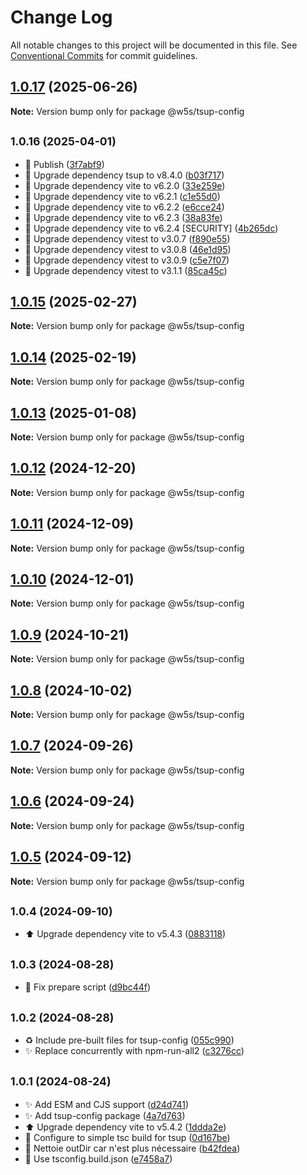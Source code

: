 # Change Log

All notable changes to this project will be documented in this file.
See [Conventional Commits](https://conventionalcommits.org) for commit guidelines.

## [1.0.17](github.com/w5s/project-config/compare/@w5s/tsup-config@1.0.16...@w5s/tsup-config@1.0.17) (2025-06-26)

**Note:** Version bump only for package @w5s/tsup-config

## <small>1.0.16 (2025-04-01)</small>

* 🔖 Publish ([3f7abf9](https://github.com/w5s/project-config/commit/3f7abf9))
* 🔨 Upgrade dependency tsup to v8.4.0 ([b03f717](https://github.com/w5s/project-config/commit/b03f717))
* 🔨 Upgrade dependency vite to v6.2.0 ([33e259e](https://github.com/w5s/project-config/commit/33e259e))
* 🔨 Upgrade dependency vite to v6.2.1 ([c1e55d0](https://github.com/w5s/project-config/commit/c1e55d0))
* 🔨 Upgrade dependency vite to v6.2.2 ([e6cce24](https://github.com/w5s/project-config/commit/e6cce24))
* 🔨 Upgrade dependency vite to v6.2.3 ([38a83fe](https://github.com/w5s/project-config/commit/38a83fe))
* 🔨 Upgrade dependency vite to v6.2.4 [SECURITY] ([4b265dc](https://github.com/w5s/project-config/commit/4b265dc))
* 🔨 Upgrade dependency vitest to v3.0.7 ([f890e55](https://github.com/w5s/project-config/commit/f890e55))
* 🔨 Upgrade dependency vitest to v3.0.8 ([46e1d95](https://github.com/w5s/project-config/commit/46e1d95))
* 🔨 Upgrade dependency vitest to v3.0.9 ([c5e7f07](https://github.com/w5s/project-config/commit/c5e7f07))
* 🔨 Upgrade dependency vitest to v3.1.1 ([85ca45c](https://github.com/w5s/project-config/commit/85ca45c))

## [1.0.15](https://github.com/w5s/project-config/compare/@w5s/tsup-config@1.0.14...@w5s/tsup-config@1.0.15) (2025-02-27)

**Note:** Version bump only for package @w5s/tsup-config

## [1.0.14](https://github.com/w5s/project-config/compare/@w5s/tsup-config@1.0.13...@w5s/tsup-config@1.0.14) (2025-02-19)

**Note:** Version bump only for package @w5s/tsup-config

## [1.0.13](https://github.com/w5s/project-config/compare/@w5s/tsup-config@1.0.12...@w5s/tsup-config@1.0.13) (2025-01-08)

**Note:** Version bump only for package @w5s/tsup-config

## [1.0.12](https://github.com/w5s/project-config/compare/@w5s/tsup-config@1.0.11...@w5s/tsup-config@1.0.12) (2024-12-20)

**Note:** Version bump only for package @w5s/tsup-config

## [1.0.11](https://github.com/w5s/project-config/compare/@w5s/tsup-config@1.0.10...@w5s/tsup-config@1.0.11) (2024-12-09)

**Note:** Version bump only for package @w5s/tsup-config

## [1.0.10](https://github.com/w5s/project-config/compare/@w5s/tsup-config@1.0.9...@w5s/tsup-config@1.0.10) (2024-12-01)

**Note:** Version bump only for package @w5s/tsup-config

## [1.0.9](https://github.com/w5s/project-config/compare/@w5s/tsup-config@1.0.8...@w5s/tsup-config@1.0.9) (2024-10-21)

**Note:** Version bump only for package @w5s/tsup-config

## [1.0.8](https://github.com/w5s/project-config/compare/@w5s/tsup-config@1.0.7...@w5s/tsup-config@1.0.8) (2024-10-02)

**Note:** Version bump only for package @w5s/tsup-config

## [1.0.7](https://github.com/w5s/project-config/compare/@w5s/tsup-config@1.0.6...@w5s/tsup-config@1.0.7) (2024-09-26)

**Note:** Version bump only for package @w5s/tsup-config

## [1.0.6](https://github.com/w5s/project-config/compare/@w5s/tsup-config@1.0.5...@w5s/tsup-config@1.0.6) (2024-09-24)

**Note:** Version bump only for package @w5s/tsup-config

## [1.0.5](https://github.com/w5s/project-config/compare/@w5s/tsup-config@1.0.4...@w5s/tsup-config@1.0.5) (2024-09-12)

**Note:** Version bump only for package @w5s/tsup-config

## <small>1.0.4 (2024-09-10)</small>

- ⬆️ Upgrade dependency vite to v5.4.3 ([0883118](https://github.com/w5s/project-config/commit/0883118))

## <small>1.0.3 (2024-08-28)</small>

- 👷 Fix prepare script ([d9bc44f](https://github.com/w5s/project-config/commit/d9bc44f))

## <small>1.0.2 (2024-08-28)</small>

- ♻️ Include pre-built files for tsup-config ([055c990](https://github.com/w5s/project-config/commit/055c990))
- ✨ Replace concurrently with npm-run-all2 ([c3276cc](https://github.com/w5s/project-config/commit/c3276cc))

## <small>1.0.1 (2024-08-24)</small>

- ✨ Add ESM and CJS support ([d24d741](https://github.com/w5s/project-config/commit/d24d741))
- ✨ Add tsup-config package ([4a7d763](https://github.com/w5s/project-config/commit/4a7d763))
- ⬆️ Upgrade dependency vite to v5.4.2 ([1ddda2e](https://github.com/w5s/project-config/commit/1ddda2e))
- 🔧 Configure to simple tsc build for tsup ([0d167be](https://github.com/w5s/project-config/commit/0d167be))
- 🔧 Nettoie outDir car n'est plus nécessaire ([b42fdea](https://github.com/w5s/project-config/commit/b42fdea))
- 🔧 Use tsconfig.build.json ([e7458a7](https://github.com/w5s/project-config/commit/e7458a7))
